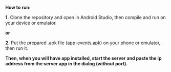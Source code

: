 **How to run:**

**1.** Clone the repository and open in Android Studio, then compile and run on your device or emulator.

**or**

**2.** Put the prepared .apk file (app-events.apk) on your phone or emulator, then run it.


**Then, when you will have app installed, start the server and paste the ip address from the server app in the dialog (without port).**
